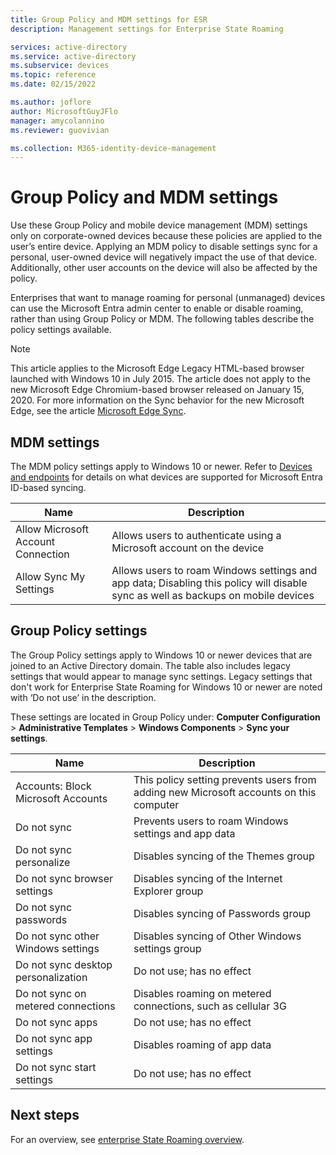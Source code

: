 ```yaml
---
title: Group Policy and MDM settings for ESR
description: Management settings for Enterprise State Roaming

services: active-directory
ms.service: active-directory
ms.subservice: devices
ms.topic: reference
ms.date: 02/15/2022

ms.author: joflore
author: MicrosoftGuyJFlo
manager: amycolannino
ms.reviewer: guovivian

ms.collection: M365-identity-device-management
---
```

# Group Policy and MDM settings

Use these Group Policy and mobile device management (MDM) settings only on corporate-owned devices because these policies are applied to the user’s entire device. Applying an MDM policy to disable settings sync for a personal, user-owned device will negatively impact the use of that device. Additionally, other user accounts on the device will also be affected by the policy.

Enterprises that want to manage roaming for personal (unmanaged) devices can use the Microsoft Entra admin center to enable or disable roaming, rather than using Group Policy or MDM.
The following tables describe the policy settings available.

> [!NOTE]
> This article applies to the Microsoft Edge Legacy HTML-based browser launched with Windows 10 in July 2015. The article does not apply to the new Microsoft Edge Chromium-based browser released on January 15, 2020. For more information on the Sync behavior for the new Microsoft Edge, see the article [Microsoft Edge Sync](/deployedge/microsoft-edge-enterprise-sync).

## MDM settings

The MDM policy settings apply to Windows 10 or newer. Refer to [Devices and endpoints](enterprise-state-roaming-windows-settings-reference.md) for details on what devices are supported for Microsoft Entra ID-based syncing.

| Name | Description |
| --- | --- |
| Allow Microsoft Account Connection |Allows users to authenticate using a Microsoft account on the device |
| Allow Sync My Settings |Allows users to roam Windows settings and app data; Disabling this policy will disable sync as well as backups on mobile devices |

## Group Policy settings

The Group Policy settings apply to Windows 10 or newer devices that are joined to an Active Directory domain. The table also includes legacy settings that would appear to manage sync settings. Legacy settings that don't work for Enterprise State Roaming for Windows 10 or newer are noted with ‘Do not use’ in the description.

These settings are located in Group Policy under: **Computer Configuration** > **Administrative Templates** > **Windows Components** > **Sync your settings**.

| Name | Description |
| --- | --- |
| Accounts: Block Microsoft Accounts |This policy setting prevents users from adding new Microsoft accounts on this computer |
| Do not sync |Prevents users to roam Windows settings and app data |
| Do not sync personalize |Disables syncing of the Themes group |
| Do not sync browser settings |Disables syncing of the Internet Explorer group |
| Do not sync passwords |Disables syncing of Passwords group |
| Do not sync other Windows settings |Disables syncing of Other Windows settings group |
| Do not sync desktop personalization |Do not use; has no effect |
| Do not sync on metered connections |Disables roaming on metered connections, such as cellular 3G |
| Do not sync apps |Do not use; has no effect |
| Do not sync app settings |Disables roaming of app data |
| Do not sync start settings |Do not use; has no effect |

## Next steps

For an overview, see [enterprise State Roaming overview](./enterprise-state-roaming-enable.md).
